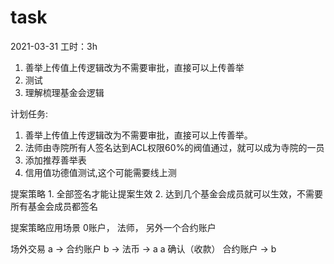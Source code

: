 # task

2021-03-31
工时：3h
1. 善举上传值上传逻辑改为不需要审批，直接可以上传善举
2. 测试
3. 理解梳理基金会逻辑

计划任务:
1. 善举上传值上传逻辑改为不需要审批，直接可以上传善举。
2. 法师由寺院所有人签名达到ACL权限60%的阀值通过，就可以成为寺院的一员
3. 添加推荐善举表
4. 信用值功德值测试,这个可能需要线上测

提案策略
    1. 全部签名才能让提案生效
    2. 达到几个基金会成员就可以生效，不需要所有基金会成员都签名





提案策略应用场景
    0账户， 法师， 另外一个合约账户 

场外交易
    a -> 合约账户 
                b -> 法币 -> a
                             a 确认（收款） 
                                        合约账户 -> b


